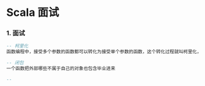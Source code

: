 # Scala 面试

### 1. 面试

```sql
-- 柯里化
函数编程中，接受多个参数的函数都可以转化为接受单个参数的函数，这个转化过程就叫柯里化，柯里化就是证明了函数只需要一个参数而已

-- 闭包
一个函数把外部哪些不属于自己的对象也包含毕业进来

-- 
```



